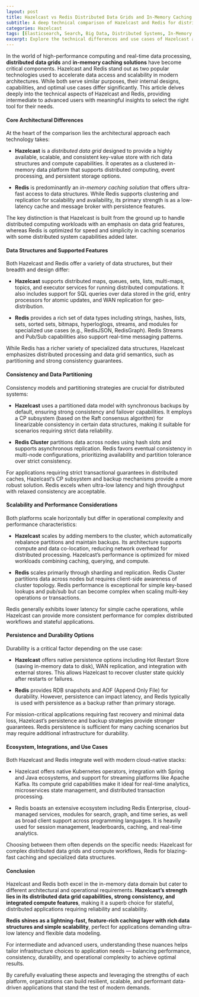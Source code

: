 ```yaml
---
layout: post
title: Hazelcast vs Redis Distributed Data Grids and In-Memory Caching Solutions Compared
subtitle: A deep technical comparison of Hazelcast and Redis for distributed caching and data grid architectures
categories: Hazelcast
tags: [Elasticsearch, Search, Big Data, Distributed Systems, In-Memory Caching, Hazelcast, Redis, Data Grid]
excerpt: Explore the technical differences and use cases of Hazelcast and Redis as distributed data grids and in-memory caching solutions, tailored for advanced users.
---
```

In the world of high-performance computing and real-time data processing, **distributed data grids** and **in-memory caching solutions** have become critical components. Hazelcast and Redis stand out as two popular technologies used to accelerate data access and scalability in modern architectures. While both serve similar purposes, their internal designs, capabilities, and optimal use cases differ significantly. This article delves deeply into the technical aspects of Hazelcast and Redis, providing intermediate to advanced users with meaningful insights to select the right tool for their needs.

#### Core Architectural Differences

At the heart of the comparison lies the architectural approach each technology takes:

- **Hazelcast** is a *distributed data grid* designed to provide a highly available, scalable, and consistent key-value store with rich data structures and compute capabilities. It operates as a clustered in-memory data platform that supports distributed computing, event processing, and persistent storage options.
  
- **Redis** is predominantly an *in-memory caching solution* that offers ultra-fast access to data structures. While Redis supports clustering and replication for scalability and availability, its primary strength is as a low-latency cache and message broker with persistence features.

The key distinction is that Hazelcast is built from the ground up to handle distributed computing workloads with an emphasis on data grid features, whereas Redis is optimized for speed and simplicity in caching scenarios with some distributed system capabilities added later.

#### Data Structures and Supported Features

Both Hazelcast and Redis offer a variety of data structures, but their breadth and design differ:

- **Hazelcast** supports distributed maps, queues, sets, lists, multi-maps, topics, and executor services for running distributed computations. It also includes support for SQL queries over data stored in the grid, entry processors for atomic updates, and WAN replication for geo-distribution.

- **Redis** provides a rich set of data types including strings, hashes, lists, sets, sorted sets, bitmaps, hyperloglogs, streams, and modules for specialized use cases (e.g., RedisJSON, RedisGraph). Redis Streams and Pub/Sub capabilities also support real-time messaging patterns.

While Redis has a richer variety of specialized data structures, Hazelcast emphasizes distributed processing and data grid semantics, such as partitioning and strong consistency guarantees.

#### Consistency and Data Partitioning

Consistency models and partitioning strategies are crucial for distributed systems:

- **Hazelcast** uses a partitioned data model with synchronous backups by default, ensuring strong consistency and failover capabilities. It employs a CP subsystem (based on the Raft consensus algorithm) for linearizable consistency in certain data structures, making it suitable for scenarios requiring strict data reliability.

- **Redis Cluster** partitions data across nodes using hash slots and supports asynchronous replication. Redis favors eventual consistency in multi-node configurations, prioritizing availability and partition tolerance over strict consistency.

For applications requiring strict transactional guarantees in distributed caches, Hazelcast’s CP subsystem and backup mechanisms provide a more robust solution. Redis excels when ultra-low latency and high throughput with relaxed consistency are acceptable.

#### Scalability and Performance Considerations

Both platforms scale horizontally but differ in operational complexity and performance characteristics:

- **Hazelcast** scales by adding members to the cluster, which automatically rebalance partitions and maintain backups. Its architecture supports compute and data co-location, reducing network overhead for distributed processing. Hazelcast’s performance is optimized for mixed workloads combining caching, querying, and compute.

- **Redis** scales primarily through sharding and replication. Redis Cluster partitions data across nodes but requires client-side awareness of cluster topology. Redis performance is exceptional for simple key-based lookups and pub/sub but can become complex when scaling multi-key operations or transactions.

Redis generally exhibits lower latency for simple cache operations, while Hazelcast can provide more consistent performance for complex distributed workflows and stateful applications.

#### Persistence and Durability Options

Durability is a critical factor depending on the use case:

- **Hazelcast** offers native persistence options including Hot Restart Store (saving in-memory data to disk), WAN replication, and integration with external stores. This allows Hazelcast to recover cluster state quickly after restarts or failures.

- **Redis** provides RDB snapshots and AOF (Append Only File) for durability. However, persistence can impact latency, and Redis typically is used with persistence as a backup rather than primary storage.

For mission-critical applications requiring fast recovery and minimal data loss, Hazelcast’s persistence and backup strategies provide stronger guarantees. Redis persistence is sufficient for many caching scenarios but may require additional infrastructure for durability.

#### Ecosystem, Integrations, and Use Cases

Both Hazelcast and Redis integrate well with modern cloud-native stacks:

- Hazelcast offers native Kubernetes operators, integration with Spring and Java ecosystems, and support for streaming platforms like Apache Kafka. Its compute grid capabilities make it ideal for real-time analytics, microservices state management, and distributed transaction processing.

- Redis boasts an extensive ecosystem including Redis Enterprise, cloud-managed services, modules for search, graph, and time series, as well as broad client support across programming languages. It is heavily used for session management, leaderboards, caching, and real-time analytics.

Choosing between them often depends on the specific needs: Hazelcast for complex distributed data grids and compute workflows, Redis for blazing-fast caching and specialized data structures.

#### Conclusion

Hazelcast and Redis both excel in the in-memory data domain but cater to different architectural and operational requirements. **Hazelcast’s strength lies in its distributed data grid capabilities, strong consistency, and integrated compute features**, making it a superb choice for stateful, distributed applications requiring reliability and scalability.

**Redis shines as a lightning-fast, feature-rich caching layer with rich data structures and simple scalability**, perfect for applications demanding ultra-low latency and flexible data modeling.

For intermediate and advanced users, understanding these nuances helps tailor infrastructure choices to application needs — balancing performance, consistency, durability, and operational complexity to achieve optimal results.

By carefully evaluating these aspects and leveraging the strengths of each platform, organizations can build resilient, scalable, and performant data-driven applications that stand the test of modern demands.

